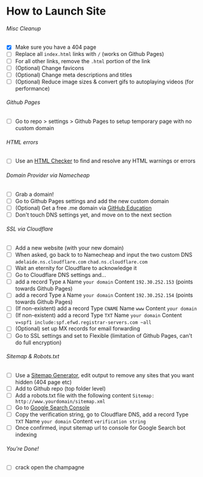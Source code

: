 # How to Launch Site

###### Misc Cleanup
- [X] Make sure you have a 404 page
- [ ] Replace all `index.html` links with `/` (works on Github Pages)
- [ ] For all other links, remove the `.html` portion of the link
- [ ] \(Optional) Change favicons
- [ ] \(Optional) Change meta descriptions and titles
- [ ] \(Optional) Reduce image sizes & convert gifs to autoplaying videos (for performance)

###### Github Pages
- [ ] Go to repo > settings > Github Pages to setup temporary page with no custom domain

###### HTML errors
- [ ] Use an [HTML Checker](https://validator.w3.org/nu/) to find and resolve any HTML warnings or errors

###### Domain Provider via Namecheap
- [ ] Grab a domain!
- [ ] Go to Github Pages settings and add the new custom domain
- [ ] \(Optional) Get a free .me domain via [GitHub Education](https://education.github.com/)
- [ ] Don't touch DNS settings yet, and move on to the next section

###### SSL via Cloudflare
- [ ] Add a new website (with your new domain)
- [ ] When asked, go back to to Namecheap and input the two custom DNS `adelaide.ns.cloudflare.com` `chad.ns.cloudflare.com`
- [ ] Wait an eternity for Cloudflare to acknowledge it
- [ ] Go to Cloudflare DNS settings and...
- [ ] add a record Type `A` Name `your domain` Content `192.30.252.153` (points towards Github Pages)
- [ ] add a record Type `A` Name `your domain` Content `192.30.252.154` (points towards Github Pages)
- [ ] \(If non-existent) add a record Type `CNAME` Name `www` Content `your domain`
- [ ] \(If non-existent) add a record Type `TXT` Name `your domain` Content `v=spf1 include:spf.efwd.registrar-servers.com ~all`
- [ ] \(Optional) set up MX records for email forwarding
- [ ] Go to SSL settings and set to Flexible (limitation of Github Pages, can't do full encryption)

###### Sitemap & Robots.txt
- [ ] Use a [Sitemap Generator](https://www.xml-sitemaps.com/), edit output to remove any sites that you want hidden (404 page etc)
- [ ] Add to Github repo (top folder level)
- [ ] Add a robots.txt file with the following content `Sitemap: http://www.yourdomain/sitemap.xml`
- [ ] Go to [Google Search Console](https://search.google.com/u/0/search-console/welcome?hl=en&utm_source=wmx&utm_medium=deprecation-pane&utm_content=dashboard)
- [ ] Copy the verification string, go to Cloudflare DNS, add a record Type `TXT` Name `your domain` Content `verification string`
- [ ] Once confirmed, input sitemap url to console for Google Search bot indexing

###### You're Done!
- [ ] crack open the champagne
